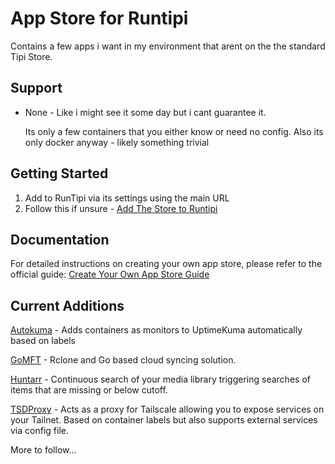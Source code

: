 # App Store for Runtipi

Contains a few apps i want in my environment that arent on the the standard Tipi Store.

## Support

- None - Like i might see it some day but i cant guarantee it.

  Its only a few containers that you either know or need no config.
  Also its only docker anyway - likely something trivial

## Getting Started

1. Add to RunTipi via its settings using the main URL
2. Follow this if unsure - [Add The Store to Runtipi](https://runtipi.io/docs/guides/create-your-own-app-store#add-your-new-store-to-runtipi)
   

## Documentation

For detailed instructions on creating your own app store, please refer to the official guide:
[Create Your Own App Store Guide](https://runtipi.io/docs/guides/create-your-own-app-store)


## Current Additions

 [Autokuma](https://github.com/BigBoot/AutoKuma) - Adds containers as monitors to UptimeKuma automatically based on labels
 
 [GoMFT](https://github.com/StarFleetCPTN/GoMFT) - Rclone and Go based cloud syncing solution.
 
 [Huntarr](https://github.com/plexguide/Huntarr.io) - Continuous search of your media library triggering searches of items that are missing or below cutoff.
 
 [TSDProxy](https://github.com/almeidapaulopt/tsdproxy) - Acts as a proxy for Tailscale allowing you to expose services on your Tailnet. Based on container labels but also supports external services via config file.

 More to follow...
